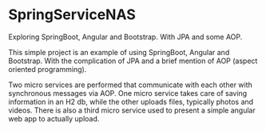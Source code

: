# SpringServiceNAS
Exploring SpringBoot, Angular and Bootstrap. With JPA and some AOP.

This simple project is an example of using SpringBoot, Angular and Bootstrap. With the complication of 
JPA and a brief mention of AOP (aspect oriented programming).


Two micro services are performed that communicate with each other with synchronous messages via AOP. 
One micro service takes care of saving information in an H2 db, while the other uploads files, 
typically photos and videos. There is also a third micro service used to present a simple angular web app to actually upload.




